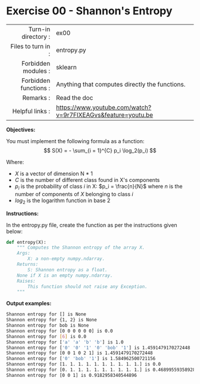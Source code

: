 # Exercise 00 - Shannon's Entropy

|                         |                    |
| -----------------------:| ------------------ |
|   Turn-in directory :   |  ex00              |
|   Files to turn in :    |  entropy.py        |
|   Forbidden modules :   |  sklearn           |
|   Forbidden functions : |  Anything that computes directly the functions. |
|   Remarks :             |  Read the doc      |
|   Helpful links :       |  https://www.youtube.com/watch?v=9r7FIXEAGvs&feature=youtu.be |


**Objectives:**

You must implement the following formula as a function: 
$$
S(X) = - \sum_{i = 1}^{C} p_i \log_2(p_i)
$$

Where:  
- $X$ is a vector of dimension N * 1
- $C$ is the number of different class found in X's components 
- $p_i$ is the probability of class $i$ in X: $p_i = \frac{n}{N}$ where $n$ is the number of components of $X$ belonging to class $i$
- $log_2$ is the logarithm function in base 2 

**Instructions:**

In the entropy.py file, create the function as per the instructions given below:

```python
def entropy(X):
    """ Computes the Shannon entropy of the array X.
    Args:
        X: a non-empty numpy.ndarray.
    Returns:
        S: Shannon entropy as a float.
	None if X is an empty numpy.ndarray.
    Raises:
        This function should not raise any Exception.
    """
```

**Output examples:**

```bash
Shannon entropy for [] is None
Shannon entropy for {1, 2} is None
Shannon entropy for bob is None
Shannon entropy for [0 0 0 0 0 0] is 0.0
Shannon entropy for [6] is 0.0
Shannon entropy for ['a' 'a' 'b' 'b'] is 1.0
Shannon entropy for ['0' '0' '1' '0' 'bob' '1'] is 1.4591479170272448
Shannon entropy for [0 0 1 0 2 1] is 1.4591479170272448
Shannon entropy for ['0' 'bob' '1'] is 1.584962500721156
Shannon entropy for [1. 1. 1. 1. 1. 1. 1. 1. 1. 1.] is 0.0
Shannon entropy for [0. 1. 1. 1. 1. 1. 1. 1. 1. 1.] is 0.4689955935892812
Shannon entropy for [0 0 1] is 0.9182958340544896
```
